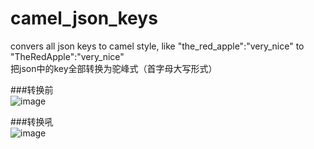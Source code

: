 # camel_json_keys
convers all json keys to camel style, like "the_red_apple":"very_nice" to "TheRedApple":"very_nice"    
把json中的key全部转换为驼峰式（首字母大写形式）

###转换前   
![image](http://anaou.com/photolink/cameljsonkeys/qian.png)   

###转换吼    
![image](http://anaou.com/photolink/cameljsonkeys/hou.png)   
